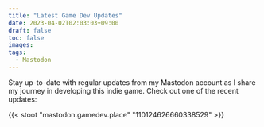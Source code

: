 ```yaml
---
title: "Latest Game Dev Updates"
date: 2023-04-02T02:03:03+09:00
draft: false
toc: false
images:
tags: 
  - Mastodon
---
```


Stay up-to-date with regular updates from my Mastodon account as I share my journey in developing this indie game. Check out one of the recent updates: 

{{< stoot "mastodon.gamedev.place" "110124626660338529" >}}